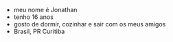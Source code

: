- meu nome é Jonathan
- tenho 16 anos
- gosto de dormir, cozinhar e sair com os meus amigos 
- Brasil, PR Curitiba 
